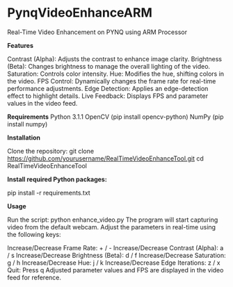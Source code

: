 # PynqVideoEnhanceARM
Real-Time Video Enhancement on PYNQ using ARM Processor

**Features**

Contrast (Alpha): Adjusts the contrast to enhance image clarity.
Brightness (Beta): Changes brightness to manage the overall lighting of the video.
Saturation: Controls color intensity.
Hue: Modifies the hue, shifting colors in the video.
FPS Control: Dynamically changes the frame rate for real-time performance adjustments.
Edge Detection: Applies an edge-detection effect to highlight details.
Live Feedback: Displays FPS and parameter values in the video feed.

**Requirements**
Python 3.1.1
OpenCV (pip install opencv-python)
NumPy (pip install numpy)

**Installation**

Clone the repository:
git clone https://github.com/yourusername/RealTimeVideoEnhanceTool.git
cd RealTimeVideoEnhanceTool

**Install required Python packages:**

pip install -r requirements.txt

**Usage**

Run the script:
python enhance_video.py
The program will start capturing video from the default webcam. Adjust the parameters in real-time using the following keys:

Increase/Decrease Frame Rate: + / -
Increase/Decrease Contrast (Alpha): a / s
Increase/Decrease Brightness (Beta): d / f
Increase/Decrease Saturation: g / h
Increase/Decrease Hue: j / k
Increase/Decrease Edge Iterations: z / x
Quit: Press q
Adjusted parameter values and FPS are displayed in the video feed for reference.


